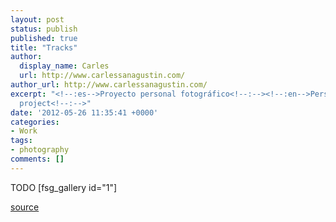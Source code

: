 ```yaml
---
layout: post
status: publish
published: true
title: "Tracks"
author:
  display_name: Carles
  url: http://www.carlessanagustin.com/
author_url: http://www.carlessanagustin.com/
excerpt: "<!--:es-->Proyecto personal fotográfico<!--:--><!--:en-->Personal photo
  project<!--:-->"
date: '2012-05-26 11:35:41 +0000'
categories:
- Work
tags:
- photography
comments: []
---
```

TODO
[fsg_gallery id="1"]

[source](http://www.flickr.com/photos/santopics/sets/72157629828704140/with/7703738584/ "Huellas")
